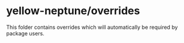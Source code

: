 # yellow-neptune/overrides

This folder contains overrides which will automatically be required by package users.
